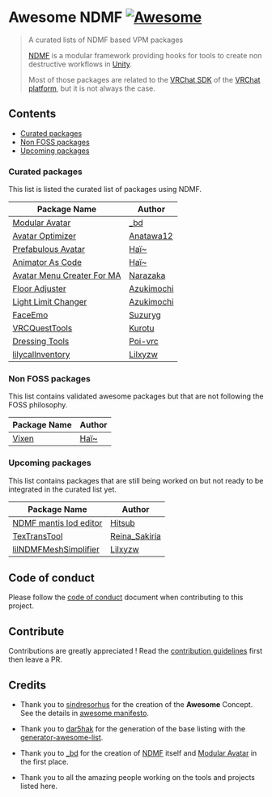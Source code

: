 # Awesome NDMF [![Awesome](https://awesome.re/badge.svg)](https://awesome.re)

> A curated lists of NDMF based VPM packages
>
> [NDMF](https://github.com/bdunderscore/ndmf) is a modular framework providing hooks for tools to create non destructive workflows in [Unity](https://unity.com).
>
> Most of those packages are related to the [VRChat SDK](https://github.com/vrchat/packages) of the [VRChat platform](https://vrchat.com), but it is not always the case.

## Contents

- [Curated packages](#curated-packages)
- [Non FOSS packages](#non-foss-packages)
- [Upcoming packages](#non-foss-packages)

### Curated packages

This list is listed the curated list of packages using NDMF.

| Package Name | Author |
| --- | --- |
| [Modular Avatar](https://github.com/bdunderscore/modular-avatar) | [_bd](https://github.com/bdunderscore) |
| [Avatar Optimizer](https://github.com/anatawa12/AvatarOptimizer) | [Anatawa12](https://github.com/anatawa12) |
| [Prefabulous Avatar](https://github.com/hai-vr/prefabulous-avatar) | [Haï~](https://github.com/hai-vr) |
| [Animator As Code](https://github.com/hai-vr/animator-as-code-vrchat) | [Haï~](https://github.com/hai-vr) |
| [Avatar Menu Creater For MA](https://github.com/Narazaka/FloorAdjuster) | [Narazaka](https://github.com/Narazaka) |
| [Floor Adjuster](https://github.com/Azukimochi/LightLimitChangerForMA) | [Azukimochi](https://github.com/Azukimochi) |
| [Light Limit Changer](https://github.com/Azukimochi/LightLimitChangerForMA) | [Azukimochi](https://github.com/Azukimochi) |
| [FaceEmo](https://github.com/suzuryg/face-emo) | [Suzuryg](https://github.com/suzuryg) |
| [VRCQuestTools](https://github.com/kurotu/VRCQuestTools) | [Kurotu](https://github.com/kurotu) |
| [Dressing Tools](https://github.com/poi-vrc/DressingTools) | [Poi-vrc](https://github.com/poi-vrc) |
| [lilycalInventory](https://github.com/lilxyzw/lilycalInventory) | [Lilxyzw](https://github.com/lilxyzw) |

### Non FOSS packages

This list contains validated awesome packages but that are not following the FOSS philosophy.

| Package Name | Author |
| --- | --- |
| [Vixen](https://docs.hai-vr.dev/docs/products/vixen) | [Haï~](https://github.com/hai-vr) |

### Upcoming packages

This list contains packages that are still being worked on but not ready to be integrated in the curated list yet.

| Package Name | Author |
| --- | --- |
| [NDMF mantis lod editor](https://github.com/hitsub/ndmf-mantis-lod-editor) | [Hitsub](https://github.com/hitsub) |
| [TexTransTool](https://github.com/ReinaS-64892/TexTransTool) | [Reina_Sakiria](https://github.com/ReinaS-64892) |
| [lilNDMFMeshSimplifier](https://github.com/lilxyzw/lilNDMFMeshSimplifier) | [Lilxyzw](https://github.com/lilxyzw) |

## Code of conduct

Please follow the [code of conduct](CODE_OF_CONDUCT.md) document when contributing to this project.

## Contribute

Contributions are greatly appreciated !
Read the [contribution guidelines](CONTRIBUTING.md) first then leave a PR.

## Credits

- Thank you to [sindresorhus](https://github.com/sindresorhus) for the creation of the **Awesome** Concept.
See the details in [awesome manifesto](https://github.com/sindresorhus/awesome/blob/main/awesome.md).

- Thank you to [dar5hak](https://github.com/dar5hak) for the generation of the base listing with the [generator-awesome-list](https://github.com/dar5hak/generator-awesome-list).

- Thank you to [_bd](https://github.com/bdunderscore) for the creation of [NDMF](https://github.com/bdunderscore/ndmf) itself and [Modular Avatar](https://github.com/bdunderscore/modular-avatar) in the first place.

- Thank you to all the amazing people working on the tools and projects listed here.
